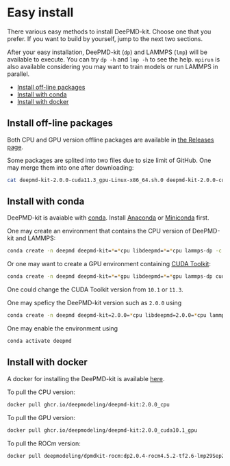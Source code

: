 # Easy install

There various easy methods to install DeePMD-kit. Choose one that you prefer. If you want to build by yourself, jump to the next two sections.

After your easy installation, DeePMD-kit (`dp`) and LAMMPS (`lmp`) will be available to execute. You can try `dp -h` and `lmp -h` to see the help. `mpirun` is also available considering you may want to train models or run LAMMPS in parallel.

- [Install off-line packages](#install-off-line-packages)
- [Install with conda](#install-with-conda)
- [Install with docker](#install-with-docker)


## Install off-line packages
Both CPU and GPU version offline packages are available in [the Releases page](https://github.com/deepmodeling/deepmd-kit/releases).

Some packages are splited into two files due to size limit of GitHub. One may merge them into one after downloading:
```bash
cat deepmd-kit-2.0.0-cuda11.3_gpu-Linux-x86_64.sh.0 deepmd-kit-2.0.0-cuda11.3_gpu-Linux-x86_64.sh.1 > deepmd-kit-2.0.0-cuda11.3_gpu-Linux-x86_64.sh
```

## Install with conda
DeePMD-kit is avaiable with [conda](https://github.com/conda/conda). Install [Anaconda](https://www.anaconda.com/distribution/#download-section) or [Miniconda](https://docs.conda.io/en/latest/miniconda.html) first.

One may create an environment that contains the CPU version of DeePMD-kit and LAMMPS:
```bash
conda create -n deepmd deepmd-kit=*=*cpu libdeepmd=*=*cpu lammps-dp -c https://conda.deepmodeling.org
```

Or one may want to create a GPU environment containing [CUDA Toolkit](https://docs.nvidia.com/deploy/cuda-compatibility/index.html#binary-compatibility__table-toolkit-driver):
```bash
conda create -n deepmd deepmd-kit=*=*gpu libdeepmd=*=*gpu lammps-dp cudatoolkit=11.3 horovod -c https://conda.deepmodeling.org
```
One could change the CUDA Toolkit version from `10.1` or `11.3`.

One may speficy the DeePMD-kit version such as `2.0.0` using
```bash
conda create -n deepmd deepmd-kit=2.0.0=*cpu libdeepmd=2.0.0=*cpu lammps-dp=2.0.0 horovod -c https://conda.deepmodeling.org
```

One may enable the environment using
```bash
conda activate deepmd
```

## Install with docker
A docker for installing the DeePMD-kit is available [here](https://github.com/orgs/deepmodeling/packages/container/package/deepmd-kit).

To pull the CPU version:
```bash
docker pull ghcr.io/deepmodeling/deepmd-kit:2.0.0_cpu
```

To pull the GPU version:
```bash
docker pull ghcr.io/deepmodeling/deepmd-kit:2.0.0_cuda10.1_gpu
```

To pull the ROCm version:
```bash
docker pull deepmodeling/dpmdkit-rocm:dp2.0.4-rocm4.5.2-tf2.6-lmp29Sep2021
```
